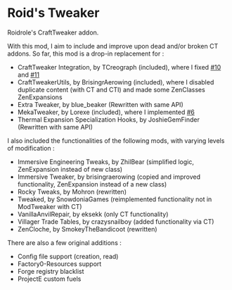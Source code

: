 # Roid's Tweaker
Roidrole's CraftTweaker addon. 

With this mod, I aim to include and improve upon dead and/or broken CT addons. So far, this mod is a drop-in replacement for : 
- CraftTweaker Integration, by TCreograph (included), where I fixed [#10](https://github.com/TCreopargh/CraftTweakerIntegration/issues/10) and [#11](https://github.com/TCreopargh/CraftTweakerIntegration/issues/11)
- CraftTweakerUtils, by BrisingrAerowing (included), where I disabled duplicate content (with CT and CTI) and made some ZenClasses ZenExpansions
- Extra Tweaker, by blue_beaker (Rewritten with same API)
- MekaTweaker, by Lorexe (included), where I implemented [#6](https://github.com/Lorexe/MekaTweaker/issues/6)
- Thermal Expansion Specialization Hooks, by JoshieGemFinder (Rewritten with same API)

I also included the functionalities of the following mods, with varying levels of modification : 
- Immersive Engineering Tweaks, by ZhilBear (simplified logic, ZenExpansion instead of new class)
- Immersive Tweaker, by brisingraerowing (copied and improved functionality, ZenExpansion instead of a new class)
- Rocky Tweaks, by Mohron (rewritten)
- Tweaked, by SnowdoniaGames (reimplemented functionality not in ModTweaker with CT)
- VanillaAnvilRepair, by eksekk (only CT functionality)
- Villager Trade Tables, by crazysnailboy (added functionality via CT)
- ZenCloche, by SmokeyTheBandicoot (rewritten)

There are also a few original additions :
- Config file support (creation, read)
- Factory0-Resources support
- Forge registry blacklist
- ProjectE custom fuels